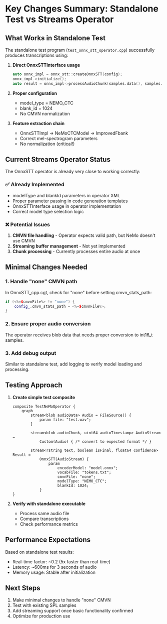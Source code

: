 # Key Changes Summary: Standalone Test vs Streams Operator

## What Works in Standalone Test

The standalone test program (`test_onnx_stt_operator.cpp`) successfully produces transcriptions using:

1. **Direct OnnxSTTInterface usage**
   ```cpp
   auto onnx_impl = onnx_stt::createOnnxSTT(config);
   onnx_impl->initialize();
   auto result = onnx_impl->processAudioChunk(samples.data(), samples.size(), 0);
   ```

2. **Proper configuration**
   - model_type = NEMO_CTC
   - blank_id = 1024
   - No CMVN normalization

3. **Feature extraction chain**
   - OnnxSTTImpl → NeMoCTCModel → ImprovedFbank
   - Correct mel-spectrogram parameters
   - No normalization (critical!)

## Current Streams Operator Status

The OnnxSTT operator is already very close to working correctly:

### ✅ Already Implemented
- modelType and blankId parameters in operator XML
- Proper parameter passing in code generation templates
- OnnxSTTInterface usage in operator implementation
- Correct model type selection logic

### ❌ Potential Issues
1. **CMVN file handling** - Operator expects valid path, but NeMo doesn't use CMVN
2. **Streaming buffer management** - Not yet implemented
3. **Chunk processing** - Currently processes entire audio at once

## Minimal Changes Needed

### 1. Handle "none" CMVN path
In OnnxSTT_cpp.cgt, check for "none" before setting cmvn_stats_path:
```cpp
if (<%=$cmvnFile%> != "none") {
    config_.cmvn_stats_path = <%=$cmvnFile%>;
}
```

### 2. Ensure proper audio conversion
The operator receives blob data that needs proper conversion to int16_t samples.

### 3. Add debug output
Similar to standalone test, add logging to verify model loading and processing.

## Testing Approach

1. **Create simple test composite**
   ```spl
   composite TestNeMoOperator {
       graph
           stream<blob audioData> Audio = FileSource() {
               param file: "test.wav";
           }
           
           stream<blob audioChunk, uint64 audioTimestamp> AudioStream = 
               Custom(Audio) { /* convert to expected format */ }
           
           stream<rstring text, boolean isFinal, float64 confidence> Result = 
               OnnxSTT(AudioStream) {
                   param
                       encoderModel: "model.onnx";
                       vocabFile: "tokens.txt";
                       cmvnFile: "none";
                       modelType: "NEMO_CTC";
                       blankId: 1024;
               }
   }
   ```

2. **Verify with standalone executable**
   - Process same audio file
   - Compare transcriptions
   - Check performance metrics

## Performance Expectations

Based on standalone test results:
- Real-time factor: ~0.2 (5x faster than real-time)
- Latency: ~600ms for 3 seconds of audio
- Memory usage: Stable after initialization

## Next Steps

1. Make minimal changes to handle "none" CMVN
2. Test with existing SPL samples
3. Add streaming support once basic functionality confirmed
4. Optimize for production use